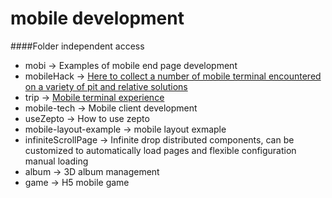 # mobile development

####Folder independent access
* mobi -> Examples of mobile end page development
* mobileHack -> [Here to collect a number of mobile terminal encountered on a variety of pit and relative solutions](https://github.com/RubyLouvre/mobileHack)
* trip -> [Mobile terminal experience](https://github.com/doyoe/trip)
* mobile-tech -> Mobile client development
* useZepto -> How to use zepto
* mobile-layout-example -> mobile layout exmaple
* infiniteScrollPage -> Infinite drop distributed components, can be customized to automatically load pages and flexible configuration manual loading
* album -> 3D album management
* game -> H5 mobile game



